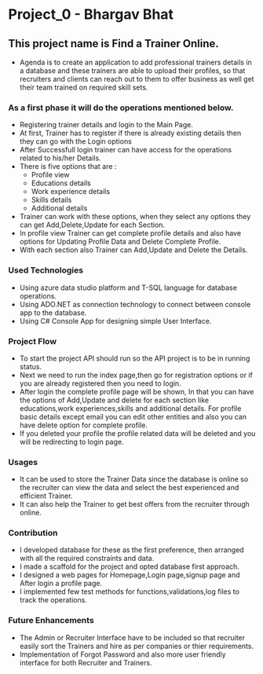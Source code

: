 # Project_0 - Bhargav Bhat
## This project name is Find a Trainer Online.
- Agenda is to create an application to add professional trainers details in a database and these trainers are able to upload their profiles, so that recruiters and clients can reach out to them to offer business as well get their team trained on required skill sets.
### As a first phase it will do the operations mentioned below. 
- Registering trainer details and login to the Main Page.
- At first, Trainer has to register if there is already existing details then they can go with the Login options
- After Successfull login trainer can have access for the operations related to his/her Details.
- There is five options that are :
    - Profile view
    - Educations details
    - Work experience details
    - Skills details
    - Additional details
- Trainer can work with these options, when they select any options they can get Add,Delete,Update for each Section.
- In profile view Trainer can get complete profile details and also have options for Updating Profile Data and Delete Complete Profile.
- With each section also Trainer can Add,Update and Delete the Details.

### Used Technologies
- Using azure data studio platform and T-SQL language for database operations.
- Using ADO.NET as connection technology to connect between console app to the database.
- Using C# Console App for designing simple User Interface.

### Project Flow
- To start the project API should run so the API project is to be in running status.
- Next we need to run the index page,then go for registration options or if you are already registered then you need to login.
- After login the complete profile page will be shown, In that you can have the options of Add,Update and delete for each section like educations,work experiences,skills and additional details. For profile basic details except email you can edit other entities and also you can have delete option for complete profile.
- If you deleted your profile the profile related data will be deleted and you will be redirecting to login page.

### Usages
- It can be used to store the Trainer Data since the database is online so the recruiter can view the data and select the best experienced and efficient Trainer.
- It can also help the Trainer to get best offers from the recruiter through online.

### Contribution
- I developed database for these as the first preference, then arranged with all the required constraints and data.
- I made a scaffold for the project and opted database first approach.
- I designed a web pages for Homepage,Login page,signup page and After login a profile page.
- I implemented few test methods for functions,validations,log files to track the operations.
### Future Enhancements 
- The Admin or Recruiter Interface have to be included so that recruiter easily sort the Trainers and hire as per companies or thier requirements.
- Implementation of Forgot Password and also more user friendly interface for both Recruiter and Trainers.